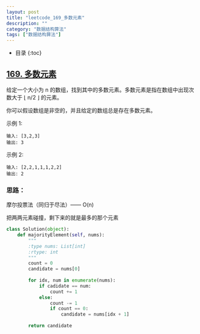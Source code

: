 ```yaml
---
layout: post
title: "leetcode_169_多数元素"
description: ""
category: "数据结构算法"
tags: ["数据结构算法"]
---
```


* 目录
{:toc}
## [169. 多数元素](https://leetcode-cn.com/problems/majority-element/)

给定一个大小为 n 的数组，找到其中的多数元素。多数元素是指在数组中出现次数大于 ⌊ n/2 ⌋ 的元素。

你可以假设数组是非空的，并且给定的数组总是存在多数元素。

示例 1:

```
输入: [3,2,3]
输出: 3
```

示例 2:

```
输入: [2,2,1,1,1,2,2]
输出: 2
```



### 思路：

摩尔投票法（同归于尽法）—— O(n)

把两两元素碰撞，剩下来的就是最多的那个元素

```python
class Solution(object):
    def majorityElement(self, nums):
        """
        :type nums: List[int]
        :rtype: int
        """
        count = 0
        candidate = nums[0]
        
        for idx, num in enumerate(nums):
            if cadidate == num:
                count += 1
            else:
                count -= 1
                if count == 0:
                    candidate = nums[idx + 1]
                    
        return candidate
```



